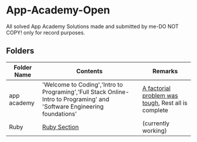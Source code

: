 # App-Academy-Open
All solved App Academy Solutions made and submitted by me-DO NOT COPY! only for record purposes.

## Folders

| Folder  Name| Contents | Remarks
|--|--|--|
| app academy | 'Welcome to Coding','Intro to Programing','Full Stack Online-Intro to Programing' and 'Software Engineering foundations' | [A factorial problem was tough](https://open.appacademy.io/learn/full-stack-online/software-engineering-foundations/recap-exercise-3), Rest all is complete
| Ruby | [Ruby Section](https://open.appacademy.io/learn/full-stack-online/ruby/setting-up-a-development-environment--phase-1-) |(currently working)
